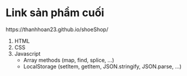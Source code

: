 <h1>Link sản phẩm cuối</h1>
<p>https://thanhhoan23.github.io/shoeShop/</p>

<ol>
    <li>HTML</li>
    <li>CSS</li>
    <li>Javascript
        <ul> 
        <li>Array methods (map, find, splice, ...)</li>
        <li>LocalStorage (setItem, getItem, JSON.stringify, JSON.parse, ...) </li>
        </ul>
    </li>
</ol>
